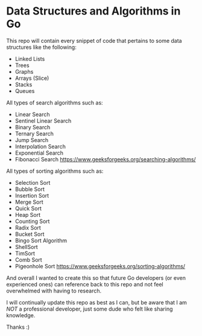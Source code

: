 # Data Structures and Algorithms in Go

This repo will contain every snippet of code that pertains to some data structures like the following:
- Linked Lists
- Trees
- Graphs
- Arrays (Slice)
- Stacks
- Queues

All types of search algorithms such as:
- Linear Search
- Sentinel Linear Search
- Binary Search
- Ternary Search
- Jump Search
- Interpolation Search
- Exponential Search
- Fibonacci Search
https://www.geeksforgeeks.org/searching-algorithms/

All types of sorting algorithms such as:
- Selection Sort
- Bubble Sort
- Insertion Sort
- Merge Sort
- Quick Sort
- Heap Sort
- Counting Sort
- Radix Sort
- Bucket Sort
- Bingo Sort Algorithm
- ShellSort
- TimSort
- Comb Sort
- Pigeonhole Sort
https://www.geeksforgeeks.org/sorting-algorithms/

And overall I wanted to create this so that future Go developers (or even experienced ones) can reference back to this repo and not feel overwhelmed with having to research.

I will continually update this repo as best as I can, but be aware that I am *NOT* a professional developer, just some dude who felt like sharing knowledge.

Thanks :)
